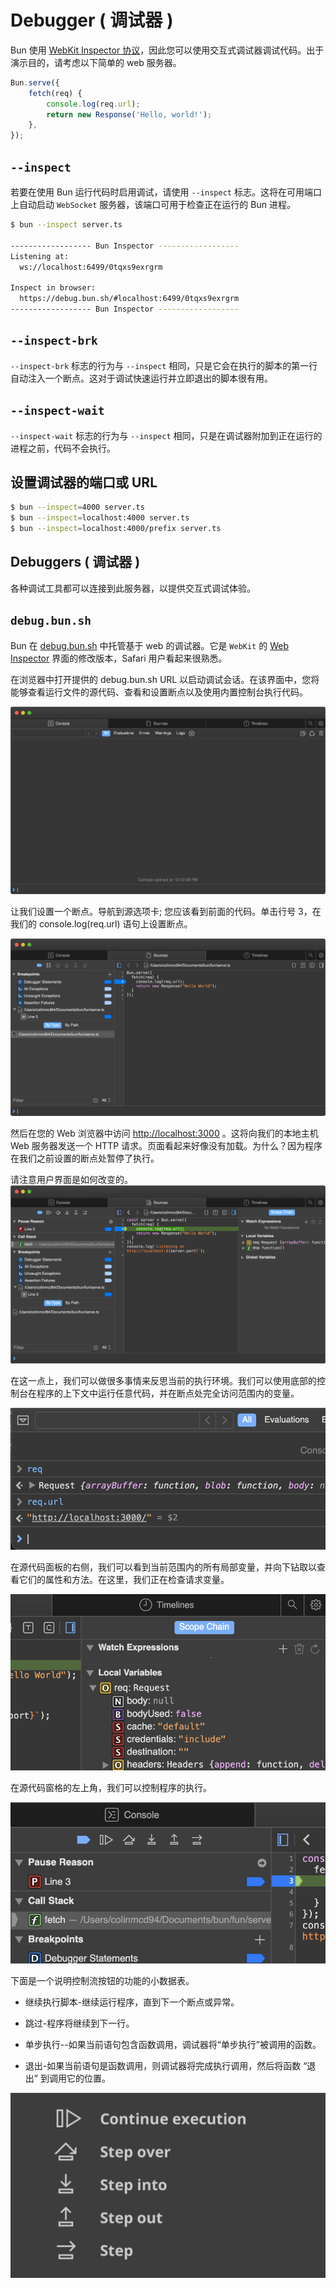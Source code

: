 # Debugger ( 调试器 )

Bun 使用 [WebKit Inspector 协议](https://github.com/oven-sh/bun/blob/main/packages/bun-vscode/types/jsc.d.ts)，因此您可以使用交互式调试器调试代码。出于演示目的，请考虑以下简单的 web 服务器。

```ts
Bun.serve({
	fetch(req) {
		console.log(req.url);
		return new Response('Hello, world!');
	},
});
```

## `--inspect`

若要在使用 Bun 运行代码时启用调试，请使用 `--inspect` 标志。这将在可用端口上自动启动 `WebSocket` 服务器，该端口可用于检查正在运行的 Bun 进程。

```sh
$ bun --inspect server.ts

------------------ Bun Inspector ------------------
Listening at:
  ws://localhost:6499/0tqxs9exrgrm

Inspect in browser:
  https://debug.bun.sh/#localhost:6499/0tqxs9exrgrm
------------------ Bun Inspector ------------------
```

## `--inspect-brk`

`--inspect-brk` 标志的行为与 `--inspect` 相同，只是它会在执行的脚本的第一行自动注入一个断点。这对于调试快速运行并立即退出的脚本很有用。

## `--inspect-wait`

`--inspect-wait` 标志的行为与 `--inspect` 相同，只是在调试器附加到正在运行的进程之前，代码不会执行。

## 设置调试器的端口或 URL

```sh
$ bun --inspect=4000 server.ts
$ bun --inspect=localhost:4000 server.ts
$ bun --inspect=localhost:4000/prefix server.ts
```

## Debuggers ( 调试器 )

各种调试工具都可以连接到此服务器，以提供交互式调试体验。

## `debug.bun.sh`

Bun 在 [debug.bun.sh](https://debug.bun.sh/) 中托管基于 web 的调试器。它是 `WebKit` 的 [Web Inspector](https://webkit.org/web-inspector/web-inspector-interface/) 界面的修改版本，Safari 用户看起来很熟悉。

在浏览器中打开提供的 debug.bun.sh URL 以启动调试会话。在该界面中，您将能够查看运行文件的源代码、查看和设置断点以及使用内置控制台执行代码。

![debug](../../public/Debugger01.png)

让我们设置一个断点。导航到源选项卡; 您应该看到前面的代码。单击行号 3，在我们的 console.log(req.url) 语句上设置断点。

![debug](../../public/Debugger02.png)

然后在您的 Web 浏览器中访问 [http://localhost:3000](http://localhost:3000) 。这将向我们的本地主机 Web 服务器发送一个 HTTP 请求。页面看起来好像没有加载。为什么？因为程序在我们之前设置的断点处暂停了执行。

请注意用户界面是如何改变的。
![debug](../../public/Debugger03.png)

在这一点上，我们可以做很多事情来反思当前的执行环境。我们可以使用底部的控制台在程序的上下文中运行任意代码，并在断点处完全访问范围内的变量。

![debug](../../public/Debugger04.png)

在源代码面板的右侧，我们可以看到当前范围内的所有局部变量，并向下钻取以查看它们的属性和方法。在这里，我们正在检查请求变量。

![debug](../../public/Debugger05.png)

在源代码窗格的左上角，我们可以控制程序的执行。

![debug](../../public/Debugger06.png)

下面是一个说明控制流按钮的功能的小数据表。

- 继续执行脚本-继续运行程序，直到下一个断点或异常。

- 跳过-程序将继续到下一行。

- 单步执行--如果当前语句包含函数调用，调试器将“单步执行”被调用的函数。

- 退出-如果当前语句是函数调用，则调试器将完成执行调用，然后将函数 “退出” 到调用它的位置。

![debug](../../public/Debugger07.png)
